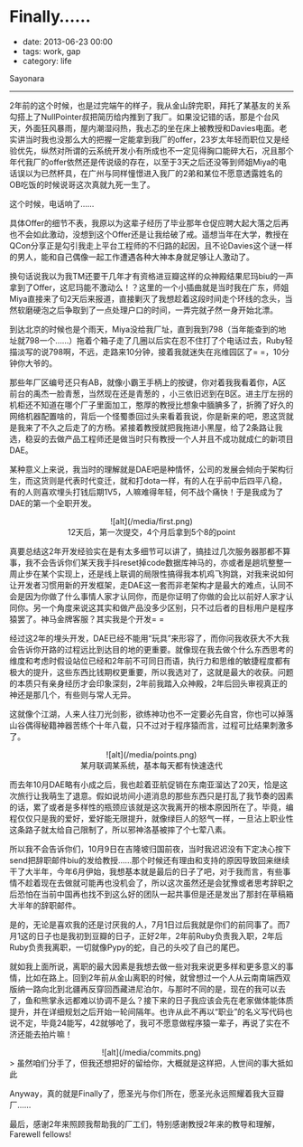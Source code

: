 # Finally……

- date: 2013-06-23 00:00
- tags: work, gap
- category: life

Sayonara

--------------------------

2年前的这个时候，也是过完端午的样子，我从金山辞完职，拜托了某基友的关系勾搭上了NullPointer叔把简历给内推到了我厂。如果没记错的话，那是个台风天，外面狂风暴雨，屋内潮湿闷热，我忐忑的坐在床上被教授和Davies电面。老实讲当时我也没那么大的把握一定能拿到我厂的offer，23岁太年轻而职位又是经验优先，纵然对所谓的云系统开发小有所成也不一定见得胸口能碎大石，况且那个年代我厂的offer依然还是传说级的存在，以至于3天之后还没等到师姐Miya的电话误以为已然杯具，在广州与同样憧憬进入我厂的2弟和某位不愿意透露姓名的OB吃饭的时候说哥这次真就九死一生了。

这个时候，电话响了……

具体Offer的细节不表，我原以为这辈子经历了毕业那年仓促应聘大起大落之后再也不会如此激动，没想到这个Offer还是让我给破了戒。遥想当年在大学，教授在QCon分享正是勾引我走上平台工程师的不归路的起因，且不论Davies这个谜一样的男人，能和自己偶像一起工作遭遇各种大神本身就足够让人激动了。

换句话说我以为我TM还要干几年才有资格进豆瓣这样的众神殿结果尼玛biu的一声拿到了Offer，这尼玛能不激动么！？这里的一个小插曲就是当时我在广东，师姐Miya直接来了句2天后来报道，直接剿灭了我想趁着这段时间走个环线的念头，当然软磨硬泡之后争取到了一点处理户口的时间，一弄完就孑然一身开始北漂。

到达北京的时候也是个雨天，Miya没给我厂址，直到我到798（当年能查到的地址就798一个……）拖着个箱子走了几圈以后实在忍不住打了个电话过去，Ruby轻描淡写的说798啊，不远，走路来10分钟，接着我就迷失在兆维园区了= =，10分钟你大爷的。

那些年厂区编号还只有AB，就像小霸王手柄上的按键，你对着我我看着你，A区前台的禹杰一脸青葱，当然现在还是青葱的 ，小三依旧迟到在B区。进主厅左拐的机柜还不知道在哪个厂子里面加工，憨厚的教授比想象中腼腆多了，折腾了好久的网络机器配置啥的，背后一个怪蜀黍回过头来看着我说，你是新来的吧，恩这货就是我来了不久之后走了的方杨。紧接着教授就把我拖进小黑屋，给了2条路让我选，稳妥的去做产品工程师还是做当时只有教授一个人并且不成功就成仁的新项目DAE。

某种意义上来说，我当时的理解就是DAE吧是种情怀，公司的发展会倾向于架构衍生，而这货则是代表时代变迁，就和打dota一样，有的人在乎前中后四平八稳，有的人则喜欢埋头打钱后期1V5，人嘛难得年轻，何不战个痛快！于是我成为了DAE的第一个全职开发。

<center>![alt](/media/first.png)<br />12天后，第一次提交，4个月后拿到5个8的point</center>

真要总结这2年开发经验实在是有太多细节可以讲了，搞挂过几次服务器那都不算事，我不会告诉你们某天我手抖reset掉code数据库神马的，亦或者是趟坑整整一周止步在某个实现上，还是线上联调的局限性搞得我本机鸡飞狗跳，对我来说如何让开发者习惯用新的开发框架，走DAE这一套而非老架构才是最大的难点，认同不会是因为你做了什么事情人家才认同你，而是你证明了你做的会比以前好人家才认同你。另一个角度来说这其实和做产品没多少区别，只不过后者的目标用户是程序猿罢了。神马金牌客服？其实我是个开发= =

经过这2年的埋头开发，DAE已经不能用“玩具”来形容了，而你问我收获大不大我会告诉你开路的过程远比到达目的地的更重要。就像现在我去做个什么东西思考的维度和考虑时假设站位已经和2年前不可同日而语，执行力和思维的敏捷程度都有极大的提升，这些东西比钱期权更重要，所以我选对了，这就是最大的收获。问题的本质只有亲身经历才会印象深刻，2年前我踏入众神殿，2年后回头审视真正的神还是那几个，有些则与常人无异。

这就像个江湖，人来人往刀光剑影，欲练神功也不一定要必先自宫，你也可以掉落山谷偶得秘籍神器苦练个十年八载，只不过对于程序猿而言，过程可比结果刺激多了。

<center>![alt](/media/points.png)<br />某月联调某系统，基本每天都有快速迭代</center>

而去年10月DAE略有小成之后，我也趁着亚航促销在东南亚溜达了20天，恰是这次旅行让我萌生了退意。假如说坊间小道消息的那些东西只是打乱了我节奏的因素的话，累了或者是多样性的瓶颈应该就是这次我离开的根本原因所在了。毕竟，编程仅仅只是我的爱好，爱好能无限提升，就像绿巨人的怒气一样，一旦沾上职业性这条路子就太给自己限制了，所以邪神洛基被摔了个七荤八素。

所以我不会告诉你们，10月9日在吉隆坡归国前夜，当时我迟迟没有下定决心按下send把辞职邮件biu的发给教授……那个时候还有理由和支持的原因导致回来继续干了大半年，今年6月伊始，我想基本就是最后的日子了吧，对于我而言，有些事情不趁着现在去做就可能再也没机会了，所以这次虽然还是会犹豫或者思考辞职之后恐怕在当前中国再也找不到这么好的团队一起共事但是还是发出了那封在草稿箱大半年的辞职邮件。

是的，无论是喜欢我的还是讨厌我的人，7月1日过后我就是你们的前同事了。而7月1这的日子也是我初到豆瓣的日子，正好2年，2年前Ruby负责我入职，2年后Ruby负责我离职，一切就像Pypy的蛇，自己的头咬了自己的尾巴。

就如我上面所说，离职的最大因素是我想去做一些对我来说更多样和更多意义的事情，比如在路上。回到2年前从金山离职的时候，就曾想过一个人从云南南端西双版纳一路向北到北疆再反穿回西藏进尼泊尔，与那时不同的是，现在的我可以去了，鱼和熊掌永远都难以协调不是么？接下来的日子我应该会先在老家做体能体质提升，并在详细规划之后开始一轮间隔年。也许从此不再以“职业”的名义写代码也说不定，毕竟24能写，42就够呛了，我可不愿意做程序猿一辈子，再说了实在不济还能去拍片嘛！

<center>![alt](/media/commits.png)</center>
> 虽然咱们分手了，但我还想把好的留给你，大概就是这样把，人世间的事大抵如此

Anyway，真的就是Finally了，愿圣光与你们所在，愿圣光永远照耀着我大豆瓣厂……

最后，感谢2年来照顾我帮助我的厂工们，特别感谢教授2年来的教导和理解，Farewell fellows!

